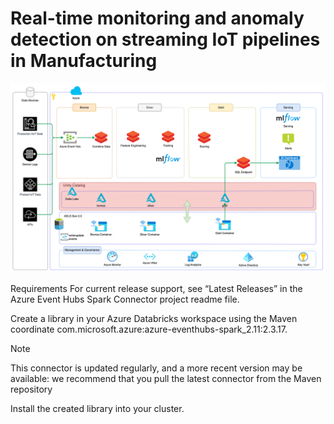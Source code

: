 # Real-time monitoring and anomaly detection on streaming IoT pipelines in Manufacturing

![](./docs/diagrams-target-architecture.png)

Requirements
For current release support, see “Latest Releases” in the Azure Event Hubs Spark Connector project readme file.

Create a library in your Azure Databricks workspace using the Maven coordinate com.microsoft.azure:azure-eventhubs-spark_2.11:2.3.17.

Note

This connector is updated regularly, and a more recent version may be available: we recommend that you pull the latest connector from the Maven repository

Install the created library into your cluster.
